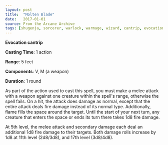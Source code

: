 ```yaml
---
layout: post
title:  "Molten Blade"
date:   2017-01-01
source: From the Arcane Archive
tags: [shugenja, sorcerer, warlock, warmage, wizard, cantrip, evocation, hb, fan]
---
```


**Evocation cantrip**

**Casting Time**: 1 action

**Range**: 5 feet

**Components**: V, M (a weapon)

**Duration**: 1 round

As part of the action used to cast this spell, you must make a melee attack with a weapon against one creature within the spell's range, otherwise the spell fails. On a hit, the attack does damage as normal, except that the entire attack deals fire damage instead of its normal type. Additionally, flame fills the space around the target. Until the start of your next turn, any creature that enters the space or ends its turn there takes 1d8 fire damage.

At 5th level, the melee attack and secondary damage each deal an additional 1d8 fire damage to their targets. Both damage rolls increase by 1d8 at 11th level (2d8/3d8), and 17th level (3d8/4d8).

